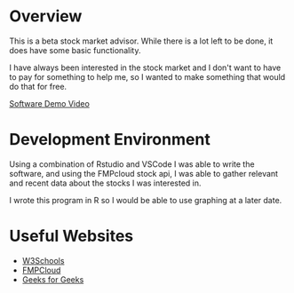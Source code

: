 # Overview

This is a beta stock market advisor. While there is a lot left to be done, it does have some basic functionality.

I have always been interested in the stock market and I don't want to have to pay for something to help me, so I wanted to make something that would do that for free.


[Software Demo Video](https://youtu.be/0LrOgNW55co)

# Development Environment

Using a combination of Rstudio and VSCode I was able to write the software, and using the FMPcloud stock api, I was able to gather relevant and recent data about the stocks I was interested in.

I wrote this program in R so I would be able to use graphing at a later date.

# Useful Websites

* [W3Schools](https://www.w3schools.com/r/default.asp)
* [FMPCloud](https://fmpcloud.io/)
* [Geeks for Geeks](https://www.geeksforgeeks.org/r-create-empty-vector-and-append-values/)